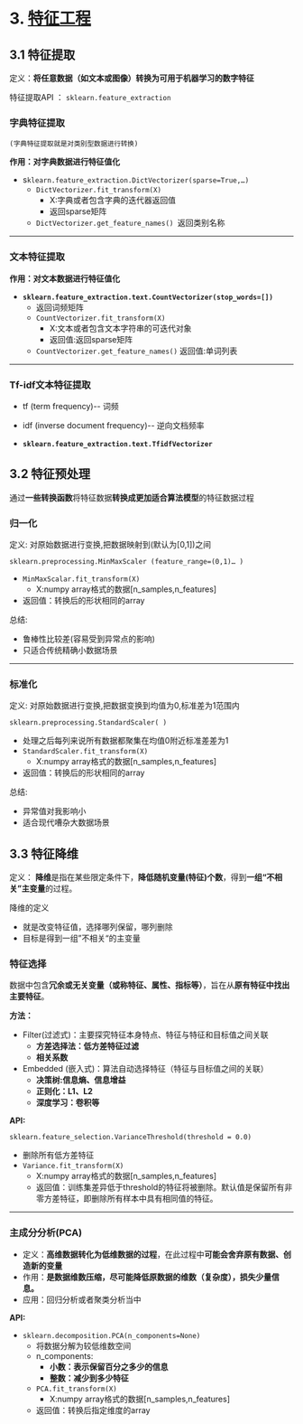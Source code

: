 # 3. [特征工程](../ref/机器学习（算法篇）/决策树算法/section4.html)



## 3.1 特征提取

定义：**将任意数据（如文本或图像）转换为可用于机器学习的数字特征**

特征提取API ： `sklearn.feature_extraction`



### 字典特征提取

`(字典特征提取就是对类别型数据进行转换)`

**作用：对字典数据进行特征值化**

- s`klearn.feature_extraction.DictVectorizer(sparse=True,…)`
  - `DictVectorizer.fit_transform(X)`
    - X:字典或者包含字典的迭代器返回值
    - 返回sparse矩阵
  - `DictVectorizer.get_feature_names() `返回类别名称



---



### 文本特征提取

**作用：对文本数据进行特征值化**

- **`sklearn.feature_extraction.text.CountVectorizer(stop_words=[])`**
  - 返回词频矩阵
  - `CountVectorizer.fit_transform(X)`
    - X:文本或者包含文本字符串的可迭代对象
    - 返回值:返回sparse矩阵
  - `CountVectorizer.get_feature_names()` 返回值:单词列表



---

### Tf-idf文本特征提取

- tf (term frequency)-- 词频
- idf (inverse document frequency)-- 逆向文档频率



- **`sklearn.feature_extraction.text.TfidfVectorizer`**





## 3.2 特征预处理

通过**一些转换函数**将特征数据**转换成更加适合算法模型**的特征数据过程



### 归一化

定义: 对原始数据进行变换,把数据映射到(默认为[0,1])之间



`sklearn.preprocessing.MinMaxScaler (feature_range=(0,1)… )`

- `MinMaxScalar.fit_transform(X)`
  - X:numpy array格式的数据[n_samples,n_features]
- 返回值：转换后的形状相同的array



总结:

- 鲁棒性比较差(容易受到异常点的影响)
- 只适合传统精确小数据场景



---



### 标准化

定义: 对原始数据进行变换,把数据变换到均值为0,标准差为1范围内



`sklearn.preprocessing.StandardScaler( )`

- 处理之后每列来说所有数据都聚集在均值0附近标准差差为1
- `StandardScaler.fit_transform(X)`
  - X:numpy array格式的数据[n_samples,n_features]
- 返回值：转换后的形状相同的array



总结:

- 异常值对我影响小
- 适合现代嘈杂大数据场景



## 3.3 特征降维

定义： **降维**是指在某些限定条件下，**降低随机变量(特征)个数**，得到**一组“不相关”主变量**的过程。

降维的定义

- 就是改变特征值，选择哪列保留，哪列删除
- 目标是得到一组”不相关“的主变量



### 特征选择

数据中包含**冗余或无关变量（或称特征、属性、指标等）**，旨在从**原有特征中找出主要特征**。



**方法：**

- Filter(过滤式)：主要探究特征本身特点、特征与特征和目标值之间关联
  - **方差选择法：低方差特征过滤**
  - **相关系数**
- Embedded (嵌入式)：算法自动选择特征（特征与目标值之间的关联）
  - **决策树:信息熵、信息增益**
  - **正则化：L1、L2**
  - **深度学习：卷积等**



**API:**

`sklearn.feature_selection.VarianceThreshold(threshold = 0.0)`

- 删除所有低方差特征
- `Variance.fit_transform(X)`
  - X:numpy array格式的数据[n_samples,n_features]
  - 返回值：训练集差异低于threshold的特征将被删除。默认值是保留所有非零方差特征，即删除所有样本中具有相同值的特征。



---



### 主成分分析(PCA)

- 定义：**高维数据转化为低维数据的过程**，在此过程中**可能会舍弃原有数据、创造新的变量**
- 作用：**是数据维数压缩，尽可能降低原数据的维数（复杂度），损失少量信息。**
- 应用：回归分析或者聚类分析当中



 **API:**

- `sklearn.decomposition.PCA(n_components=None)`
  - 将数据分解为较低维数空间
  - n_components:
    - **小数：表示保留百分之多少的信息**
    - **整数：减少到多少特征**
  - `PCA.fit_transform(X)`
    -  X:numpy array格式的数据[n_samples,n_features]
  - 返回值：转换后指定维度的array